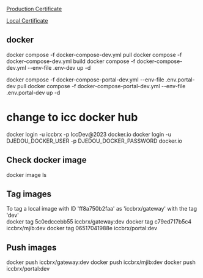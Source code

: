 

[Production Certificate](https://medium.com/@pi_45757/generate-lets-encrypt-certificate-using-certbot-on-linux-414d8adf2ff3)

[Local Certificate](https://github.com/FiloSottile/mkcert)


## docker
docker compose -f docker-compose-dev.yml pull
docker compose -f docker-compose-dev.yml build
docker compose -f docker-compose-dev.yml --env-file .env-dev up -d

docker compose -f docker-compose-portal-dev.yml --env-file .env.portal-dev pull
docker compose -f docker-compose-portal-dev.yml --env-file .env.portal-dev up -d

# change to icc docker hub
docker login -u iccbrx -p IccDev@2023 docker.io 
docker login -u DJEDOU_DOCKER_USER -p DJEDOU_DOCKER_PASSWORD docker.io 

## Check docker image
docker image ls

## Tag images
To tag a local image with ID 'ff8a750b2faa' as 'iccbrx/gateway' with the tag 'dev'  
docker tag 5c0edccebb55 iccbrx/gateway:dev
docker tag c79ed717b5c4 iccbrx/mjib:dev
docker tag 06517041988e iccbrx/portal:dev

## Push images
docker push iccbrx/gateway:dev
docker push iccbrx/mjib:dev
docker push iccbrx/portal:dev